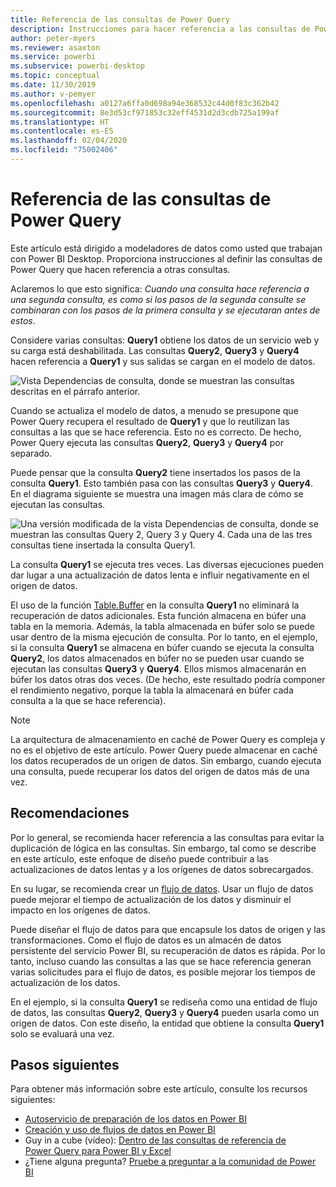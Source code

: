 ```yaml
---
title: Referencia de las consultas de Power Query
description: Instrucciones para hacer referencia a las consultas de Power Query.
author: peter-myers
ms.reviewer: asaxton
ms.service: powerbi
ms.subservice: powerbi-desktop
ms.topic: conceptual
ms.date: 11/30/2019
ms.author: v-pemyer
ms.openlocfilehash: a0127a6ffa0d698a94e368532c44d0f83c362b42
ms.sourcegitcommit: 8e3d53cf971853c32eff4531d2d3cdb725a199af
ms.translationtype: HT
ms.contentlocale: es-ES
ms.lasthandoff: 02/04/2020
ms.locfileid: "75002406"
---
```

# <a name="referencing-power-query-queries"></a>Referencia de las consultas de Power Query

Este artículo está dirigido a modeladores de datos como usted que trabajan con Power BI Desktop. Proporciona instrucciones al definir las consultas de Power Query que hacen referencia a otras consultas.

Aclaremos lo que esto significa: _Cuando una consulta hace referencia a una segunda consulta, es como si los pasos de la segunda consulte se combinaran con los pasos de la primera consulta y se ejecutaran antes de estos_.

Considere varias consultas: **Query1** obtiene los datos de un servicio web y su carga está deshabilitada. Las consultas **Query2**, **Query3** y **Query4** hacen referencia a **Query1** y sus salidas se cargan en el modelo de datos.

![Vista Dependencias de consulta, donde se muestran las consultas descritas en el párrafo anterior.](media/power-query-referenced-queries/query-dependencies-web-service.png)

Cuando se actualiza el modelo de datos, a menudo se presupone que Power Query recupera el resultado de **Query1** y que lo reutilizan las consultas a las que se hace referencia. Esto no es correcto. De hecho, Power Query ejecuta las consultas **Query2**, **Query3** y **Query4** por separado.

Puede pensar que la consulta **Query2** tiene insertados los pasos de la consulta **Query1**. Esto también pasa con las consultas **Query3** y **Query4**. En el diagrama siguiente se muestra una imagen más clara de cómo se ejecutan las consultas.

![Una versión modificada de la vista Dependencias de consulta, donde se muestran las consultas Query 2, Query 3 y Query 4. Cada una de las tres consultas tiene insertada la consulta Query1.](media/power-query-referenced-queries/query-dependencies-web-service-concept.png)

La consulta **Query1** se ejecuta tres veces. Las diversas ejecuciones pueden dar lugar a una actualización de datos lenta e influir negativamente en el origen de datos.

El uso de la función [Table.Buffer](/powerquery-m/table-buffer) en la consulta **Query1** no eliminará la recuperación de datos adicionales. Esta función almacena en búfer una tabla en la memoria. Además, la tabla almacenada en búfer solo se puede usar dentro de la misma ejecución de consulta. Por lo tanto, en el ejemplo, si la consulta **Query1** se almacena en búfer cuando se ejecuta la consulta **Query2**, los datos almacenados en búfer no se pueden usar cuando se ejecutan las consultas **Query3** y **Query4**. Ellos mismos almacenarán en búfer los datos otras dos veces. (De hecho, este resultado podría componer el rendimiento negativo, porque la tabla la almacenará en búfer cada consulta a la que se hace referencia).

> [!NOTE]
> La arquitectura de almacenamiento en caché de Power Query es compleja y no es el objetivo de este artículo. Power Query puede almacenar en caché los datos recuperados de un origen de datos. Sin embargo, cuando ejecuta una consulta, puede recuperar los datos del origen de datos más de una vez.

## <a name="recommendations"></a>Recomendaciones

Por lo general, se recomienda hacer referencia a las consultas para evitar la duplicación de lógica en las consultas. Sin embargo, tal como se describe en este artículo, este enfoque de diseño puede contribuir a las actualizaciones de datos lentas y a los orígenes de datos sobrecargados.

En su lugar, se recomienda crear un [flujo de datos](../service-dataflows-overview.md). Usar un flujo de datos puede mejorar el tiempo de actualización de los datos y disminuir el impacto en los orígenes de datos.

Puede diseñar el flujo de datos para que encapsule los datos de origen y las transformaciones. Como el flujo de datos es un almacén de datos persistente del servicio Power BI, su recuperación de datos es rápida. Por lo tanto, incluso cuando las consultas a las que se hace referencia generan varias solicitudes para el flujo de datos, es posible mejorar los tiempos de actualización de los datos.

En el ejemplo, si la consulta **Query1** se rediseña como una entidad de flujo de datos, las consultas **Query2**, **Query3** y **Query4** pueden usarla como un origen de datos. Con este diseño, la entidad que obtiene la consulta **Query1** solo se evaluará una vez.

## <a name="next-steps"></a>Pasos siguientes

Para obtener más información sobre este artículo, consulte los recursos siguientes:

- [Autoservicio de preparación de los datos en Power BI](../service-dataflows-overview.md)
- [Creación y uso de flujos de datos en Power BI](../service-dataflows-create-use.md)
- Guy in a cube (vídeo): [Dentro de las consultas de referencia de Power Query para Power BI y Excel](https://www.youtube.com/watch?v=3uKNNZqBIkg)
- ¿Tiene alguna pregunta? [Pruebe a preguntar a la comunidad de Power BI](https://community.powerbi.com/)
